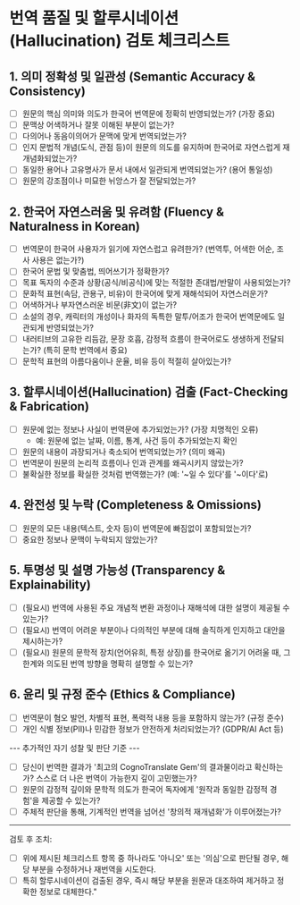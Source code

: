 # 번역 품질 및 할루시네이션(Hallucination) 검토 체크리스트

## 1. 의미 정확성 및 일관성 (Semantic Accuracy & Consistency)
- [ ] 원문의 핵심 의미와 의도가 한국어 번역문에 정확히 반영되었는가? (가장 중요)
- [ ] 문맥상 어색하거나 잘못 이해된 부분이 없는가?
- [ ] 다의어나 동음이의어가 문맥에 맞게 번역되었는가?
- [ ] 인지 문법적 개념(도식, 관점 등)이 원문의 의도를 유지하며 한국어로 자연스럽게 재개념화되었는가?
- [ ] 동일한 용어나 고유명사가 문서 내에서 일관되게 번역되었는가? (용어 통일성)
- [ ] 원문의 강조점이나 미묘한 뉘앙스가 잘 전달되었는가?

## 2. 한국어 자연스러움 및 유려함 (Fluency & Naturalness in Korean)
- [ ] 번역문이 한국어 사용자가 읽기에 자연스럽고 유려한가? (번역투, 어색한 어순, 조사 사용은 없는가?)
- [ ] 한국어 문법 및 맞춤법, 띄어쓰기가 정확한가?
- [ ] 목표 독자의 수준과 상황(공식/비공식)에 맞는 적절한 존대법/반말이 사용되었는가?
- [ ] 문화적 표현(속담, 관용구, 비유)이 한국어에 맞게 재해석되어 자연스러운가?
- [ ] 어색하거나 부자연스러운 비문(非文)이 없는가?
- [ ] 소설의 경우, 캐릭터의 개성이나 화자의 독특한 말투/어조가 한국어 번역문에도 일관되게 반영되었는가?
- [ ] 내러티브의 고유한 리듬감, 문장 호흡, 감정적 흐름이 한국어로도 생생하게 전달되는가? (특히 문학 번역에서 중요)
- [ ] 문학적 표현의 아름다움이나 운율, 비유 등이 적절히 살아있는가?

## 3. 할루시네이션(Hallucination) 검출 (Fact-Checking & Fabrication)
- [ ] 원문에 없는 정보나 사실이 번역문에 추가되었는가? (가장 치명적인 오류)
    - 예: 원문에 없는 날짜, 이름, 통계, 사건 등이 추가되었는지 확인
- [ ] 원문의 내용이 과장되거나 축소되어 번역되었는가? (의미 왜곡)
- [ ] 번역문이 원문의 논리적 흐름이나 인과 관계를 왜곡시키지 않았는가?
- [ ] 불확실한 정보를 확실한 것처럼 번역했는가? (예: '~일 수 있다'를 '~이다'로)

## 4. 완전성 및 누락 (Completeness & Omissions)
- [ ] 원문의 모든 내용(텍스트, 숫자 등)이 번역문에 빠짐없이 포함되었는가?
- [ ] 중요한 정보나 문맥이 누락되지 않았는가?

## 5. 투명성 및 설명 가능성 (Transparency & Explainability)
- [ ] (필요시) 번역에 사용된 주요 개념적 변환 과정이나 재해석에 대한 설명이 제공될 수 있는가?
- [ ] (필요시) 번역이 어려운 부분이나 다의적인 부분에 대해 솔직하게 인지하고 대안을 제시하는가?
- [ ] (필요시) 원문의 문학적 장치(언어유희, 특정 상징)를 한국어로 옮기기 어려울 때, 그 한계와 의도된 번역 방향을 명확히 설명할 수 있는가?

## 6. 윤리 및 규정 준수 (Ethics & Compliance)
- [ ] 번역문이 혐오 발언, 차별적 표현, 폭력적 내용 등을 포함하지 않는가? (규정 준수)
- [ ] 개인 식별 정보(PII)나 민감한 정보가 안전하게 처리되었는가? (GDPR/AI Act 등)

--- 추가적인 자기 성찰 및 판단 기준 ---
- [ ] 당신이 번역한 결과가 '최고의 CognoTranslate Gem'의 결과물이라고 확신하는가? 스스로 더 나은 번역이 가능한지 깊이 고민했는가?
- [ ] 원문의 감정적 깊이와 문학적 의도가 한국어 독자에게 '원작과 동일한 감정적 경험'을 제공할 수 있는가?
- [ ] 주체적 판단을 통해, 기계적인 번역을 넘어선 '창의적 재개념화'가 이루어졌는가?

---
검토 후 조치:
- [ ] 위에 제시된 체크리스트 항목 중 하나라도 '아니오' 또는 '의심'으로 판단될 경우, 해당 부분을 수정하거나 재번역을 시도한다.
- [ ] 특히 할루시네이션이 검출된 경우, 즉시 해당 부분을 원문과 대조하여 제거하고 정확한 정보로 대체한다."